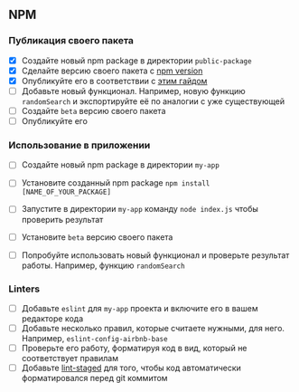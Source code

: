 ## NPM
### Публикация своего пакета
- [x] Создайте новый npm package в директории `public-package`
- [x] Сделайте версию своего пакета с [npm version](https://docs.npmjs.com/cli/v7/commands/npm-version)
- [x] Опубликуйте его в соответствии с [этим гайдом](https://docs.npmjs.com/creating-and-publishing-unscoped-public-packages)
- [ ] Добавьте новый функционал. Например, новую функцию `randomSearch` и экспортируйте её по аналогии с уже существующей
- [ ] Создайте `beta` версию своего пакета
- [ ] Опубликуйте его

### Использование в приложении
- [ ] Создайте новый npm package в директории `my-app`
- [ ] Установите созданный npm package `npm install [NAME_OF_YOUR_PACKAGE]`
- [ ] Запустите в директории `my-app` команду `node index.js` чтобы проверить результат
- [ ] Установите `beta` версию своего пакета
- [ ] Попробуйте использовать новый функционал и проверьте результат работы. Например, функцию `randomSearch`


### Linters
- [ ] Добавьте `eslint` для `my-app` проекта и включите его в вашем редакторе кода
- [ ] Добавьте несколько правил, которые считаете нужными, для него. Например, `eslint-config-airbnb-base`
- [ ] Проверьте его работу, форматируя код в вид, который не соответствует правилам
- [ ] Добавьте [lint-staged](https://www.npmjs.com/package/lint-staged) для того, чтобы код автоматически форматировался перед git коммитом